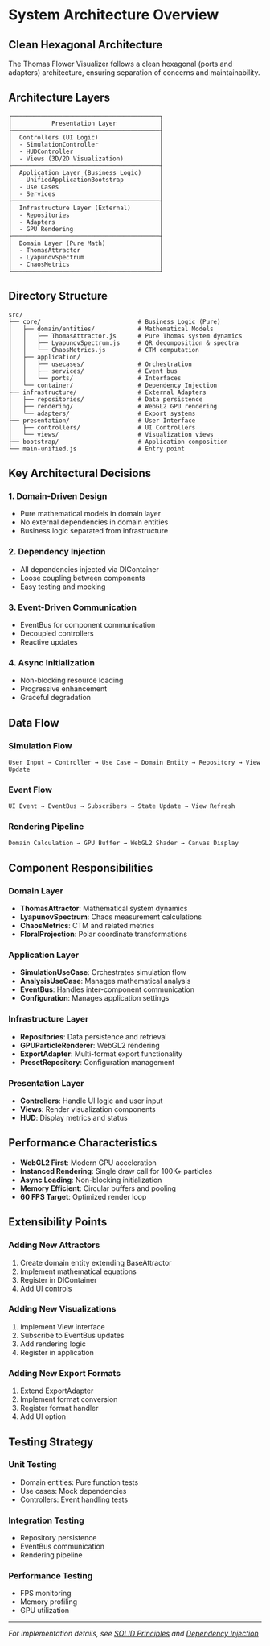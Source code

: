 # System Architecture Overview

## Clean Hexagonal Architecture

The Thomas Flower Visualizer follows a clean hexagonal (ports and adapters) architecture, ensuring separation of concerns and maintainability.

## Architecture Layers

```
┌─────────────────────────────────────────┐
│           Presentation Layer            │
├─────────────────────────────────────────┤
│  Controllers (UI Logic)                 │
│  - SimulationController                 │
│  - HUDController                        │
│  - Views (3D/2D Visualization)          │
├─────────────────────────────────────────┤
│  Application Layer (Business Logic)     │
│  - UnifiedApplicationBootstrap          │
│  - Use Cases                            │
│  - Services                             │
├─────────────────────────────────────────┤
│  Infrastructure Layer (External)        │
│  - Repositories                         │
│  - Adapters                             │
│  - GPU Rendering                        │
├─────────────────────────────────────────┤
│  Domain Layer (Pure Math)               │
│  - ThomasAttractor                      │
│  - LyapunovSpectrum                     │
│  - ChaosMetrics                         │
└─────────────────────────────────────────┘
```

## Directory Structure

```
src/
├── core/                           # Business Logic (Pure)
│   ├── domain/entities/            # Mathematical Models
│   │   ├── ThomasAttractor.js      # Pure Thomas system dynamics
│   │   ├── LyapunovSpectrum.js     # QR decomposition & spectra
│   │   └── ChaosMetrics.js         # CTM computation
│   ├── application/
│   │   ├── usecases/               # Orchestration
│   │   ├── services/               # Event bus
│   │   └── ports/                  # Interfaces
│   └── container/                  # Dependency Injection
├── infrastructure/                 # External Adapters
│   ├── repositories/               # Data persistence
│   ├── rendering/                  # WebGL2 GPU rendering
│   └── adapters/                   # Export systems
├── presentation/                   # User Interface
│   ├── controllers/                # UI Controllers
│   └── views/                      # Visualization views
├── bootstrap/                      # Application composition
└── main-unified.js                 # Entry point
```

## Key Architectural Decisions

### 1. Domain-Driven Design
- Pure mathematical models in domain layer
- No external dependencies in domain entities
- Business logic separated from infrastructure

### 2. Dependency Injection
- All dependencies injected via DIContainer
- Loose coupling between components
- Easy testing and mocking

### 3. Event-Driven Communication
- EventBus for component communication
- Decoupled controllers
- Reactive updates

### 4. Async Initialization
- Non-blocking resource loading
- Progressive enhancement
- Graceful degradation

## Data Flow

### Simulation Flow
```
User Input → Controller → Use Case → Domain Entity → Repository → View Update
```

### Event Flow
```
UI Event → EventBus → Subscribers → State Update → View Refresh
```

### Rendering Pipeline
```
Domain Calculation → GPU Buffer → WebGL2 Shader → Canvas Display
```

## Component Responsibilities

### Domain Layer
- **ThomasAttractor**: Mathematical system dynamics
- **LyapunovSpectrum**: Chaos measurement calculations
- **ChaosMetrics**: CTM and related metrics
- **FloralProjection**: Polar coordinate transformations

### Application Layer
- **SimulationUseCase**: Orchestrates simulation flow
- **AnalysisUseCase**: Manages mathematical analysis
- **EventBus**: Handles inter-component communication
- **Configuration**: Manages application settings

### Infrastructure Layer
- **Repositories**: Data persistence and retrieval
- **GPUParticleRenderer**: WebGL2 rendering
- **ExportAdapter**: Multi-format export functionality
- **PresetRepository**: Configuration management

### Presentation Layer
- **Controllers**: Handle UI logic and user input
- **Views**: Render visualization components
- **HUD**: Display metrics and status

## Performance Characteristics

- **WebGL2 First**: Modern GPU acceleration
- **Instanced Rendering**: Single draw call for 100K+ particles
- **Async Loading**: Non-blocking initialization
- **Memory Efficient**: Circular buffers and pooling
- **60 FPS Target**: Optimized render loop

## Extensibility Points

### Adding New Attractors
1. Create domain entity extending BaseAttractor
2. Implement mathematical equations
3. Register in DIContainer
4. Add UI controls

### Adding New Visualizations
1. Implement View interface
2. Subscribe to EventBus updates
3. Add rendering logic
4. Register in application

### Adding New Export Formats
1. Extend ExportAdapter
2. Implement format conversion
3. Register format handler
4. Add UI option

## Testing Strategy

### Unit Testing
- Domain entities: Pure function tests
- Use cases: Mock dependencies
- Controllers: Event handling tests

### Integration Testing
- Repository persistence
- EventBus communication
- Rendering pipeline

### Performance Testing
- FPS monitoring
- Memory profiling
- GPU utilization

---

*For implementation details, see [SOLID Principles](./solid-principles.md) and [Dependency Injection](./dependency-injection.md)*